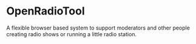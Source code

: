 OpenRadioTool
=============

A flexible browser based system to support moderators and other people creating radio shows or running a little radio station.
